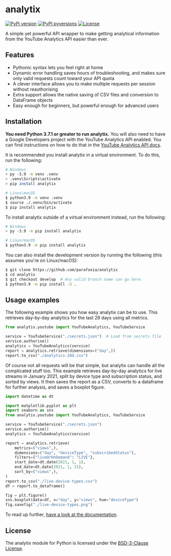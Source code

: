 # analytix

[![PyPi version](https://img.shields.io/pypi/v/analytix.svg)](https://pypi.python.org/pypi/analytix/) [![PyPI pyversions](https://img.shields.io/pypi/pyversions/analytix.svg)](https://pypi.python.org/pypi/analytix/) [![License](https://img.shields.io/github/license/parafoxia/analytix.svg)](https://github.com/parafoxia/analytix/blob/main/LICENSE)

A simple yet powerful API wrapper to make getting analytical information from the YouTube Analytics API easier than ever.

## Features

- Pythonic syntax lets you feel right at home
- Dynamic error handling saves hours of troubleshooting, and makes sure only valid requests count toward your API quota
- A clever interface allows you to make multiple requests per session without reauthorising
- Extra support allows the native saving of CSV files and conversion to DataFrame objects
- Easy enough for beginners, but powerful enough for advanced users

## Installation

**You need Python 3.7.1 or greater to run analytix.** You will also need to have a Google Developers project with the YouTube Analytics API enabled. You can find instructions on how to do that in the [YouTube Analytics API docs](https://developers.google.com/youtube/reporting/v1/code_samples/python#set-up-authorization-credentials/).

It is recommended you install analytix in a virtual environment. To do this, run the following:

```bash
# Windows
> py -3.9 -m venv .venv
> .venv\Scripts\activate
> pip install analytix

# Linux\macOS
$ python3.9 -m venv .venv
$ source ./.venv/bin/activate
$ pip install analytix
```

To install analytix outside of a virtual environment instead, run the following:

```bash
# Windows
> py -3.9 -m pip install analytix

# Linux/macOS
$ python3.9 -m pip install analytix
```

You can also install the development version by running the following (this assumes you're on Linux/macOS):

```bash
$ git clone https://github.com/parafoxia/analytix
$ cd analytix
$ git checkout develop  # Any valid branch name can go here.
$ python3.9 -m pip install -U .
```

## Usage examples

The following example shows you how easy analytix can be to use. This retrieves day-by-day analytics for the last 28 days using all metrics.

```py
from analytix.youtube import YouTubeAnalytics, YouTubeService

service = YouTubeService("./secrets.json")  # Load from secrets file
service.authorise()
analytics = YouTubeAnalytics(service)
report = analytics.retrieve(dimensions=("day",))
report.to_csv("./analytics-28d.csv")
```

Of course not all requests will be that simple, but analytix can handle all the complicated stuff too. This example retrieves day-by-day analytics for live streams in January 2021, split by device type and subscription status, and sorted by views. It then saves the report as a CSV, converts to a dataframe for further analysis, and saves a boxplot figure.

```py
import datetime as dt

import matplotlib.pyplot as plt
import seaborn as sns
from analytix.youtube import YouTubeAnalytics, YouTubeService

service = YouTubeService("./secrets.json")
service.authorise()
analytics = YouTubeAnalytics(service)

report = analytics.retrieve(
    metrics=("views",),
    dimensions=("day", "deviceType", "subscribedStatus"),
    filters={"liveOrOnDemand": "LIVE"},
    start_date=dt.date(2021, 1, 1),
    end_date=dt.date(2021, 1, 31),
    sort_by=("views",),
)
report.to_csv("./live-device-types.csv")
df = report.to_dataframe()

fig = plt.figure()
sns.boxplot(data=df, x="day", y="views", hue="deviceType")
fig.savefig("./live-device-types.png")
```

To read up further, [have a look at the documentation](https://analytix.readthedocs.io/en/latest/).

## License

The analytix module for Python is licensed under the [BSD-3-Clause License](https://github.com/parafoxia/analytix/blob/main/LICENSE).
